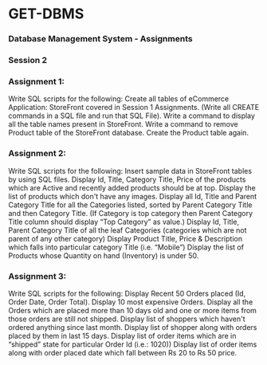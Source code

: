 # GET-DBMS

### Database Management System - Assignments
### Session 2

### Assignment 1:
Write SQL scripts for the following:
Create all tables of eCommerce Application: StoreFront covered in Session 1 Assignments. (Write all CREATE commands in a SQL file and run that SQL File).
Write a command to display all the table names present in StoreFront.
Write a command to remove Product table of the StoreFront database.
Create the Product table again.

### Assignment 2:
Write SQL scripts for the following:
Insert sample data in StoreFront tables by using SQL files.
Display Id, Title, Category Title, Price of the products which are Active and recently added products should be at top.
Display the list of products which don't have any images.
Display all Id, Title and Parent Category Title for all the Categories listed, sorted by Parent Category Title and then Category Title. (If Category is top category then Parent Category Title column should display “Top Category” as value.)
Display Id, Title, Parent Category Title of all the leaf Categories (categories which are not parent of any other category)
Display Product Title, Price & Description which falls into particular category Title (i.e. “Mobile”)
Display the list of Products whose Quantity on hand (Inventory) is under 50.

 
### Assignment 3:
Write SQL scripts for the following:
Display Recent 50 Orders placed (Id, Order Date, Order Total).
Display 10 most expensive Orders.
Display all the Orders which are placed more than 10 days old and one or more items from those orders are still not shipped.
Display list of shoppers which haven't ordered anything since last month.
Display list of shopper along with orders placed by them in last 15 days. 
Display list of order items which are in “shipped” state for particular Order Id (i.e.: 1020))
Display list of order items along with order placed date which fall between Rs 20 to Rs 50 price.

